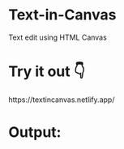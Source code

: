# Text-in-Canvas                                                    
Text edit using HTML Canvas            
<h1>Try it out 👇</h1>                              
https://textincanvas.netlify.app/
<h1>Output:</h1>                                                       

